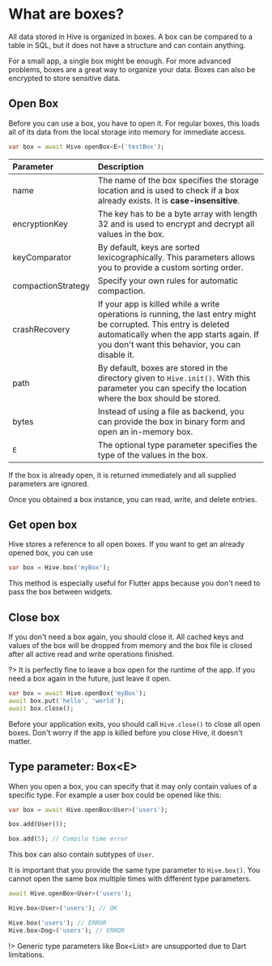 # What are boxes?

All data stored in Hive is organized in boxes. A box can be compared to a table in SQL, but it does not have a structure and can contain anything.

For a small app, a single box might be enough. For more advanced problems, boxes are a great way to organize your data. Boxes can also be encrypted to store sensitive data.

## Open Box

Before you can use a box, you have to open it. For regular boxes, this loads all of its data from the local storage into memory for immediate access.

```dart
var box = await Hive.openBox<E>('testBox');
```

| Parameter | Description |
| :--- | :--- |
| name | The name of the box specifies the storage location and is used to check if a box already exists. It is **case-insensitive**. |
| encryptionKey | The key has to be a byte array with length 32 and is used to encrypt and decrypt all values in the box. |
| keyComparator | By default, keys are sorted lexicographically. This parameters allows you to provide a custom sorting order. |
| compactionStrategy | Specify your own rules for automatic compaction. |
| crashRecovery | If your app is killed while a write operations is running, the last entry might be corrupted. This entry is deleted automatically when the app starts again. If you don't want this behavior, you can disable it. |
| path | By default, boxes are stored in the directory given to `Hive.init()`. With this parameter you can specify the location where the box should be stored. |
| bytes | Instead of using a file as backend, you can provide the box in binary form and open an in-memory box. |
| `E` | The optional type parameter specifies the type of the values in the box. |

If the box is already open, it is returned immediately and all supplied parameters are ignored.

Once you obtained a box instance, you can read, write, and delete entries.

## Get open box

Hive stores a reference to all open boxes. If you want to get an already opened box, you can use

```dart
var box = Hive.box('myBox');
```

This method is especially useful for Flutter apps because you don't need to pass the box between widgets.

## Close box

If you don't need a box again, you should close it. All cached keys and values of the box will be dropped from memory and the box file is closed after all active read and write operations finished.

?> It is perfectly fine to leave a box open for the runtime of the app. If you need a box again in the future, just leave it open.

```dart
var box = await Hive.openBox('myBox');
await box.put('hello', 'world');
await box.close();
```

Before your application exits, you should call `Hive.close()` to close all open boxes. Don't worry if the app is killed before you close Hive, it doesn't matter.

## Type parameter: Box&lt;E&gt;

When you open a box, you can specify that it may only contain values of a specific type. For example a user box could be opened like this:

```dart
var box = await Hive.openBox<User>('users');

box.add(User());

box.add(5); // Compile time error
```

This box can also contain subtypes of `User`.

It is important that you provide the same type parameter to `Hive.box()`. You cannot open the same box multiple times with different type parameters.

```dart
await Hive.openBox<User>('users');

Hive.box<User>('users'); // OK

Hive.box('users'); // ERROR
Hive.box<Dog>('users'); // ERROR
```

!> Generic type parameters like Box<List<int>> are unsupported due to Dart limitations.

